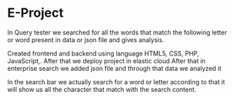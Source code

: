 # E-Project
In Query tester  we searched for all the words that match the following letter or word present in 
data or json file and gives analysis.

Created frontend and backend using language HTML5, CSS, PHP, JavaScript,.
After that we deploy project in elastic cloud
After that in enterprise search we added json file and through that data we analyzed it 

In the search bar we actually search for a word or letter according to that it will show us all the character that match with the search content.
